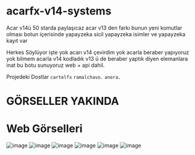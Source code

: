 # acarfx-v14-systems

Acar v14ü 50 starda paylaşıcaz acar v13 den farkı bunun yeni komutlar olması 
botun içerisinde yapayzeka sicil yapayzeka isimler ve yapayzeka kayıt var

Herkes Söylüyor işte yok acarı v14 çevirdim yok acarla beraber yapıyoruz yok bilmem
acarla v14 kodladık v13 ü de beraber yaptık diyen elemanlara inat bu botu sunuyoruz web + api dahil.

Projedeki Dostlar `cartelfx` `ramalchavo.` `anora.` 


# GÖRSELLER YAKINDA

# Web Görselleri

![image](https://cdn.discordapp.com/attachments/1214735083261394955/1238376684147834900/image.png?ex=663f0fa9&is=663dbe29&hm=7920d235fae8620e7583e38dcaf6299c01f8fc82f5b4610830096fc649b9414e&)
![image](https://cdn.discordapp.com/attachments/1214735083261394955/1238376785633345568/image.png?ex=663f0fc1&is=663dbe41&hm=8ef5cbb6da850b7bc6e39153d1f035441972787abb44feb562f956131bb6c609&)
![image](https://cdn.discordapp.com/attachments/1214735083261394955/1238376878893699082/image.png?ex=663f0fd7&is=663dbe57&hm=2c9e74c17cc96aed7671bc342e9944b42928220ceb7725946c90651f652d85c6&)
![image](https://cdn.discordapp.com/attachments/1214735083261394955/1238376997076467712/image.png?ex=663f0ff4&is=663dbe74&hm=2346d55547f484d998418ceed98715841dbda975544c20a217c1b74981aa727d&)
![image](https://cdn.discordapp.com/attachments/1214735083261394955/1238377126986780702/image.png?ex=663f1013&is=663dbe93&hm=daf596f0dc90e742be2b5fd588846d1a7dc2ce3846fa62fbb0f25be65eec0a33&)
![image](https://cdn.discordapp.com/attachments/1214735083261394955/1238377226727198801/image.png?ex=663f102a&is=663dbeaa&hm=0c3b392ea5df0abf827098d21e74d0005b3f6baa8eb2688fb4053141c5ae8bff&)

